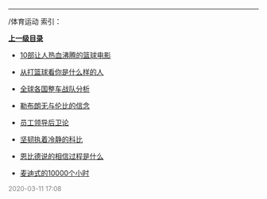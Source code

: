 
----

/体育运动 索引：


**[上一级目录]()**

- [10部让人热血沸腾的篮球电影](/体育运动/10部让人热血沸腾的篮球电影)

- [从打篮球看你是什么样的人](/体育运动/从打篮球看你是什么样的人)

- [全球各国整车战队分析](/体育运动/全球各国整车战队分析)

- [勒布朗无与伦比的信念](/体育运动/勒布朗无与伦比的信念)

- [员工领导后卫论](/体育运动/员工领导后卫论)

- [坚韧执着冷静的科比](/体育运动/坚韧执着冷静的科比)

- [恩比德说的相信过程是什么](/体育运动/恩比德说的相信过程是什么)

- [麦迪式的10000个小时](/体育运动/麦迪式的10000个小时)


<font size=2 color='grey'> 2020-03-11 17:08 </font>